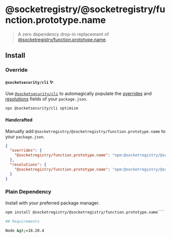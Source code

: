 # @socketregistry/@socketregistry/function.prototype.name

> A zero dependency drop-in replacement of
> [@socketregistry/function.prototype.name](https://www.npmjs.com/package/@socketregistry/function.prototype.name).

## Install

### Override

#### `@socketsecurity/cli` :sparkles:

Use [`@socketsecurity/cli`](https://www.npmjs.com/package/@socketsecurity/cli)
to automagically populate the
[overrides](https://docs.npmjs.com/cli/v9/configuring-npm/package-json#overrides)
and [resolutions](https://yarnpkg.com/configuration/manifest#resolutions) fields
of your `package.json`.

```sh
npx @socketsecurity/cli optimize
```

#### Handcrafted

Manually add `@socketregistry/@socketregistry/function.prototype.name` to your
`package.json`.

```json
{
  "overrides": {
    "@socketregistry/function.prototype.name": "npm:@socketregistry/@socketregistry/function.prototype.name@^1"
  },
  "resolutions": {
    "@socketregistry/function.prototype.name": "npm:@socketregistry/@socketregistry/function.prototype.name@^1"
  }
}
```

### Plain Dependency

Install with your preferred package manager.

````sh
npm install @socketregistry/@socketregistry/function.prototype.name```

## Requirements

Node &gt;=18.20.4
````
